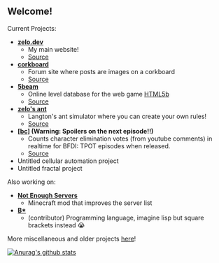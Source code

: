 ## Welcome!

Current Projects:
- **[zelo.dev](https://zelo.dev)**
    - My main website!
    - [Source](https://github.com/Zolo101/zelo.dev)
- **[corkboard](https://corkboard.zelo.dev/)**
    - Forum site where posts are images on a corkboard
    - [Source](https://github.com/Zolo101/corkboard.zelo.dev)
- **[5beam](https://5beam.zelo.dev/)**
    - Online level database for the web game [HTML5b](https://coppersalts.github.io/HTML5b/)
    - [Source](https://github.com/Zolo101/5beam)
- **[zelo's ant](https://ant.zelo.dev/)**
    - Langton's ant simulator where you can create your own rules!
    - [Source](https://github.com/Zolo101/zelos_ant)
- **[\[bc\]](https://bc.zelo.dev/) (Warning: Spoilers on the next episode!!)**
    - Counts character elimination votes (from youtube comments) in realtime for BFDI: TPOT episodes when released.
    - [Source](https://github.com/Zolo101/bracketcounter)
- Untitled cellular automation project
- Untitled fractal project

Also working on:
- **[Not Enough Servers](https://github.com/Zolo101/NotEnoughServers)**
    - Minecraft mod that improves the server list
- **[B*](https://github.com/b-Development-Team/b-star)**
    - (contributor) Programming language, imagine lisp but square brackets instead 😭

More miscellaneous and older projects [here](https://zelo.dev/wares)!

[![Anurag's github stats](https://github-readme-stats.vercel.app/api?username=zolo101&theme=great-gatsby)](https://github.com/anuraghazra/github-readme-stats)
